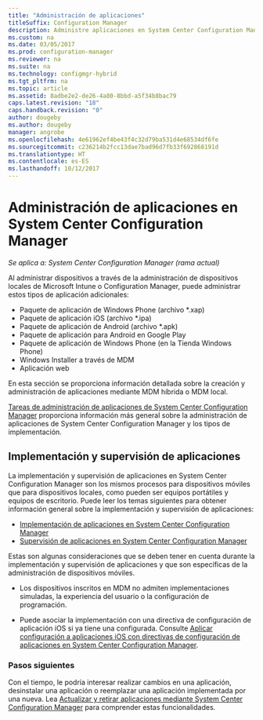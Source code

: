 ```yaml
---
title: "Administración de aplicaciones"
titleSuffix: Configuration Manager
description: Administre aplicaciones en System Center Configuration Manager.
ms.custom: na
ms.date: 03/05/2017
ms.prod: configuration-manager
ms.reviewer: na
ms.suite: na
ms.technology: configmgr-hybrid
ms.tgt_pltfrm: na
ms.topic: article
ms.assetid: 8adbe2e2-de26-4a80-8bbd-a5f34b8bac79
caps.latest.revision: "18"
caps.handback.revision: "0"
author: dougeby
ms.author: dougeby
manager: angrobe
ms.openlocfilehash: 4e61962ef4be43f4c32d79ba531d4e68534df6fe
ms.sourcegitcommit: c236214b2fcc13dae7bad96d7fb33f692868191d
ms.translationtype: HT
ms.contentlocale: es-ES
ms.lasthandoff: 10/12/2017
---
```

# <a name="manage-applications-in-system-center-configuration-manager"></a>Administración de aplicaciones en System Center Configuration Manager

*Se aplica a: System Center Configuration Manager (rama actual)*

Al administrar dispositivos a través de la administración de dispositivos locales de Microsoft Intune o Configuration Manager, puede administrar estos tipos de aplicación adicionales:
- Paquete de aplicación de Windows Phone (archivo *.xap)
- Paquete de aplicación iOS (archivo *.ipa)
- Paquete de aplicación de Android (archivo *.apk)
- Paquete de aplicación para Android en Google Play
- Paquete de aplicación de Windows Phone (en la Tienda Windows Phone)
- Windows Installer a través de MDM
- Aplicación web

En esta sección se proporciona información detallada sobre la creación y administración de aplicaciones mediante MDM híbrida o MDM local.

[Tareas de administración de aplicaciones de System Center Configuration Manager](../../apps/deploy-use/management-tasks-applications.md) proporciona información más general sobre la administración de aplicaciones de System Center Configuration Manager y los tipos de implementación.

## <a name="deploying-and-monitoring-apps"></a>Implementación y supervisión de aplicaciones

La implementación y supervisión de aplicaciones en System Center Configuration Manager son los mismos procesos para dispositivos móviles que para dispositivos locales, como pueden ser equipos portátiles y equipos de escritorio. Puede leer los temas siguientes para obtener información general sobre la implementación y supervisión de aplicaciones:

- [Implementación de aplicaciones en System Center Configuration Manager](../../apps/deploy-use/deploy-applications.md)
- [Supervisión de aplicaciones en System Center Configuration Manager](../../apps/deploy-use/monitor-applications-from-the-console.md)

Estas son algunas consideraciones que se deben tener en cuenta durante la implementación y supervisión de aplicaciones y que son específicas de la administración de dispositivos móviles.

- Los dispositivos inscritos en MDM no admiten implementaciones simuladas, la experiencia del usuario o la configuración de programación.

- Puede asociar la implementación con una directiva de configuración de aplicación iOS si ya tiene una configurada. Consulte [Aplicar configuración a aplicaciones iOS con directivas de configuración de aplicaciones en System Center Configuration Manager](configure-ios-apps-with-app-configuration-policies.md).

### <a name="next-steps"></a>Pasos siguientes

Con el tiempo, le podría interesar realizar cambios en una aplicación, desinstalar una aplicación o reemplazar una aplicación implementada por una nueva. Lea [Actualizar y retirar aplicaciones mediante System Center Configuration Manager](../../apps/deploy-use/update-and-retire-applications.md) para comprender estas funcionalidades.
